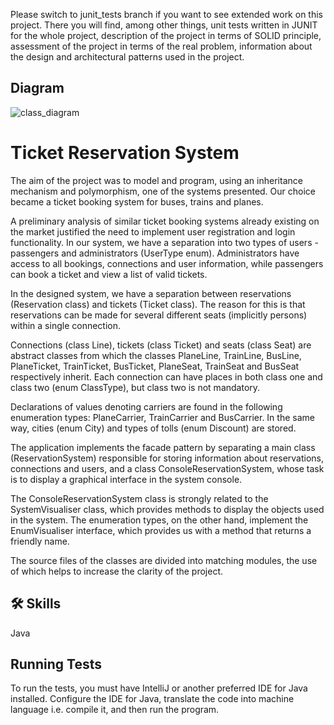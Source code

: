 Please switch to junit_tests branch if you want to see extended work on this project.
There you will find, among other things, unit tests written in JUNIT for the whole project, description of the project in terms of SOLID principle, assessment of the project in terms of the real problem, information about the design and architectural patterns used in the project.
## Diagram

![class_diagram](https://github.com/maciekstrach01/Library_project_cpp/assets/146733279/cd284447-0683-41dd-917c-fd4e30eadb27)
# Ticket Reservation System

The aim of the project was to model and program, using an inheritance mechanism and polymorphism, one of the systems presented. Our choice became a ticket booking system for buses, trains and planes.  
  
A preliminary analysis of similar ticket booking systems already existing on the market justified the need to implement user registration and login functionality. In our system, we have a separation into two types of users - passengers and administrators (UserType enum). Administrators have access to all bookings, connections and user information, while passengers can book a ticket and view a list of valid tickets.  
  
In the designed system, we have a separation between reservations (Reservation class) and tickets (Ticket class). The reason for this is that reservations can be made for several different seats (implicitly persons) within a single connection.

Connections (class Line), tickets (class Ticket) and seats (class Seat) are abstract classes from which the classes PlaneLine, TrainLine, BusLine, PlaneTicket, TrainTicket, BusTicket, PlaneSeat, TrainSeat and BusSeat respectively inherit. Each connection can have places in both class one and class two (enum ClassType), but class two is not mandatory.  
  
Declarations of values denoting carriers are found in the following enumeration types: PlaneCarrier, TrainCarrier and BusCarrier. In the same way, cities (enum City) and types of tolls (enum Discount) are stored.  
  
The application implements the facade pattern by separating a main class (ReservationSystem) responsible for storing information about reservations, connections and users, and a class ConsoleReservationSystem, whose task is to display a graphical interface in the system console.

The ConsoleReservationSystem class is strongly related to the SystemVisualiser class, which provides methods to display the objects used in the system. The enumeration types, on the other hand, implement the EnumVisualiser interface, which provides us with a method that returns a friendly name.  
  
The source files of the classes are divided into matching modules, the use of which helps to increase the clarity of the project.

## 🛠 Skills
Java


## Running Tests

To run the tests, you must have IntelliJ or another preferred IDE for Java installed. Configure the IDE for Java, translate the code into machine language i.e. compile it, and then run the program.

```

